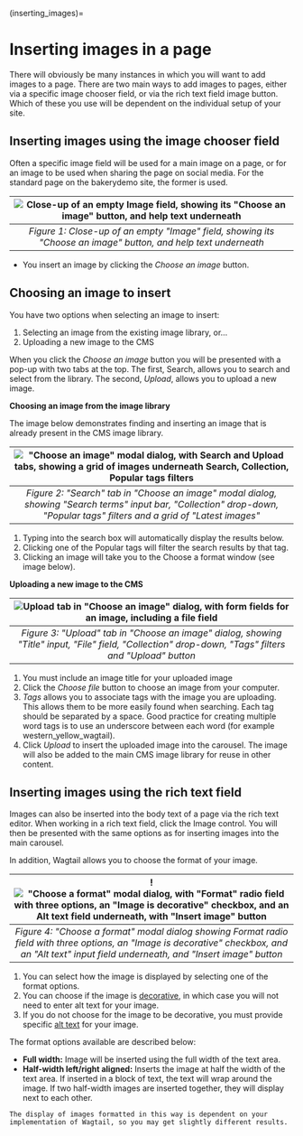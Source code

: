 (inserting_images)=

# Inserting images in a page

There will obviously be many instances in which you will want to add images to a page. There are two main ways to add images to pages, either via a specific image chooser field, or via the rich text field image button. Which of these you use will be dependent on the individual setup of your site.

## Inserting images using the image chooser field

Often a specific image field will be used for a main image on a page, or for an image to be used when sharing the page on social media. For the standard page on the bakerydemo site, the former is used.

| ![Close-up of an empty Image field, showing its "Choose an image" button, and help text underneath](../../_static/images/screen14_add_main_image.png) |
|:--:|
| *Figure 1: Close-up of an empty "Image" field, showing its "Choose an image" button, and help text underneath* |

-   You insert an image by clicking the _Choose an image_ button.

## Choosing an image to insert

You have two options when selecting an image to insert:

1. Selecting an image from the existing image library, or…
2. Uploading a new image to the CMS

When you click the _Choose an image_ button you will be presented with a pop-up with two tabs at the top. The first, Search, allows you to search and select from the library. The second, _Upload_, allows you to upload a new image.

**Choosing an image from the image library**

The image below demonstrates finding and inserting an image that is already present in the CMS image library.

| !["Choose an image" modal dialog, with Search and Upload tabs, showing a grid of images underneath Search, Collection, Popular tags filters](../../_static/images/screen16_selecting_image_from_library.png) |
|:--:|
| *Figure 2: "Search" tab in "Choose an image" modal dialog, showing "Search terms" input bar, "Collection" drop-down, "Popular tags" filters and a grid of "Latest images"* |

1. Typing into the search box will automatically display the results below.
2. Clicking one of the Popular tags will filter the search results by that tag.
3. Clicking an image will take you to the Choose a format window (see image below).

**Uploading a new image to the CMS**

| ![Upload tab in "Choose an image" dialog, with form fields for an image, including a file field](../../_static/images/screen17_upload_image.png)|
|:--:|
| *Figure 3: "Upload" tab in "Choose an image" dialog, showing "Title" input, "File" field, "Collection" drop-down, "Tags" filters and "Upload" button* |

1. You must include an image title for your uploaded image
2. Click the _Choose file_ button to choose an image from your computer.
3. _Tags_ allows you to associate tags with the image you are uploading. This allows them to be more easily found when searching. Each tag should be separated by a space. Good practice for creating multiple word tags is to use an underscore between each word (for example western_yellow_wagtail).
4. Click _Upload_ to insert the uploaded image into the carousel. The image will also be added to the main CMS image library for reuse in other content.

## Inserting images using the rich text field

Images can also be inserted into the body text of a page via the rich text editor. When working in a rich text field, click the Image control. You will then be presented with the same options as for inserting images into the main carousel.

In addition, Wagtail allows you to choose the format of your image.

! !["Choose a format" modal dialog, with "Format" radio field with three options, an "Image is decorative" checkbox, and an Alt text field underneath, with "Insert image" button](../../_static/images/screen18_image_format.png) |
|:--:|
| *Figure 4: "Choose a format" modal dialog showing Format radio field with three options, an "Image is decorative" checkbox, and an "Alt text" input field underneath, and "Insert image" button* |

1. You can select how the image is displayed by selecting one of the format options.
2. You can choose if the image is [decorative](https://www.w3.org/WAI/tutorials/images/decorative/), in which case you will not need to enter alt text for your image.
3. If you do not choose for the image to be decorative, you must provide specific [alt text](https://developer.mozilla.org/en-US/docs/Learn/HTML/Multimedia_and_embedding/Images_in_HTML#Alternative_text) for your image.

The format options available are described below:

-   **Full width:** Image will be inserted using the full width of the text area.
-   **Half-width left/right aligned:** Inserts the image at half the width of the text area. If inserted in a block of text, the text will wrap around the image. If two half-width images are inserted together, they will display next to each other.

```{note}
The display of images formatted in this way is dependent on your implementation of Wagtail, so you may get slightly different results.
```
